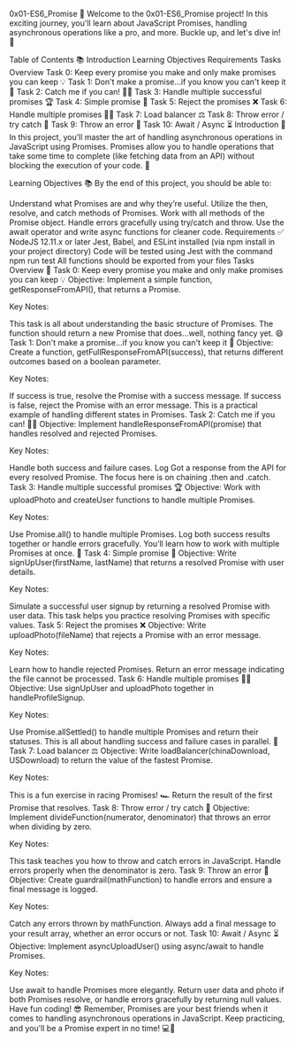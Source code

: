 0x01-ES6_Promise 🎉
Welcome to the 0x01-ES6_Promise project! In this exciting journey, you'll learn about JavaScript Promises, handling asynchronous operations like a pro, and more. Buckle up, and let's dive in! 🚀

Table of Contents 📚
Introduction
Learning Objectives
Requirements
Tasks Overview
Task 0: Keep every promise you make and only make promises you can keep 💡
Task 1: Don't make a promise...if you know you can't keep it 🤔
Task 2: Catch me if you can! 🕵️‍♂️
Task 3: Handle multiple successful promises 🏆
Task 4: Simple promise 🎈
Task 5: Reject the promises ❌
Task 6: Handle multiple promises 🤹‍♀️
Task 7: Load balancer ⚖️
Task 8: Throw error / try catch 🚨
Task 9: Throw an error 🛑
Task 10: Await / Async ⏳
Introduction 🎉
In this project, you’ll master the art of handling asynchronous operations in JavaScript using Promises. Promises allow you to handle operations that take some time to complete (like fetching data from an API) without blocking the execution of your code. 📡

Learning Objectives 📚
By the end of this project, you should be able to:

Understand what Promises are and why they’re useful.
Utilize the then, resolve, and catch methods of Promises.
Work with all methods of the Promise object.
Handle errors gracefully using try/catch and throw.
Use the await operator and write async functions for cleaner code.
Requirements ✅
NodeJS 12.11.x or later
Jest, Babel, and ESLint installed (via npm install in your project directory)
Code will be tested using Jest with the command npm run test
All functions should be exported from your files
Tasks Overview 🚀
Task 0: Keep every promise you make and only make promises you can keep 💡
Objective: Implement a simple function, getResponseFromAPI(), that returns a Promise.

Key Notes:

This task is all about understanding the basic structure of Promises.
The function should return a new Promise that does…well, nothing fancy yet. 😄
Task 1: Don't make a promise...if you know you can't keep it 🤔
Objective: Create a function, getFullResponseFromAPI(success), that returns different outcomes based on a boolean parameter.

Key Notes:

If success is true, resolve the Promise with a success message.
If success is false, reject the Promise with an error message.
This is a practical example of handling different states in Promises.
Task 2: Catch me if you can! 🕵️‍♂️
Objective: Implement handleResponseFromAPI(promise) that handles resolved and rejected Promises.

Key Notes:

Handle both success and failure cases.
Log Got a response from the API for every resolved Promise.
The focus here is on chaining .then and .catch.
Task 3: Handle multiple successful promises 🏆
Objective: Work with uploadPhoto and createUser functions to handle multiple Promises.

Key Notes:

Use Promise.all() to handle multiple Promises.
Log both success results together or handle errors gracefully.
You’ll learn how to work with multiple Promises at once. 🎉
Task 4: Simple promise 🎈
Objective: Write signUpUser(firstName, lastName) that returns a resolved Promise with user details.

Key Notes:

Simulate a successful user signup by returning a resolved Promise with user data.
This task helps you practice resolving Promises with specific values.
Task 5: Reject the promises ❌
Objective: Write uploadPhoto(fileName) that rejects a Promise with an error message.

Key Notes:

Learn how to handle rejected Promises.
Return an error message indicating the file cannot be processed.
Task 6: Handle multiple promises 🤹‍♀️
Objective: Use signUpUser and uploadPhoto together in handleProfileSignup.

Key Notes:

Use Promise.allSettled() to handle multiple Promises and return their statuses.
This is all about handling success and failure cases in parallel. 💪
Task 7: Load balancer ⚖️
Objective: Write loadBalancer(chinaDownload, USDownload) to return the value of the fastest Promise.

Key Notes:

This is a fun exercise in racing Promises! 🏎️
Return the result of the first Promise that resolves.
Task 8: Throw error / try catch 🚨
Objective: Implement divideFunction(numerator, denominator) that throws an error when dividing by zero.

Key Notes:

This task teaches you how to throw and catch errors in JavaScript.
Handle errors properly when the denominator is zero.
Task 9: Throw an error 🛑
Objective: Create guardrail(mathFunction) to handle errors and ensure a final message is logged.

Key Notes:

Catch any errors thrown by mathFunction.
Always add a final message to your result array, whether an error occurs or not.
Task 10: Await / Async ⏳
Objective: Implement asyncUploadUser() using async/await to handle Promises.

Key Notes:

Use await to handle Promises more elegantly.
Return user data and photo if both Promises resolve, or handle errors gracefully by returning null values.
Have fun coding! 😎 Remember, Promises are your best friends when it comes to handling asynchronous operations in JavaScript. Keep practicing, and you'll be a Promise expert in no time! 💻🎉

